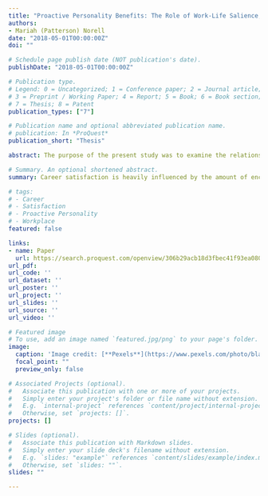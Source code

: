 ```yaml
---
title: "Proactive Personality Benefits: The Role of Work-Life Salience, Career Encouragement, and Career Satisfaction"
authors:
- Mariah (Patterson) Norell
date: "2018-05-01T00:00:00Z"
doi: ""

# Schedule page publish date (NOT publication's date).
publishDate: "2018-05-01T00:00:00Z"

# Publication type.
# Legend: 0 = Uncategorized; 1 = Conference paper; 2 = Journal article;
# 3 = Preprint / Working Paper; 4 = Report; 5 = Book; 6 = Book section;
# 7 = Thesis; 8 = Patent
publication_types: ["7"]

# Publication name and optional abbreviated publication name.
# publication: In *ProQuest*
publication_short: "Thesis"

abstract: The purpose of the present study was to examine the relationship between employees’ proactive behaviors in the workplace and their subsequent career satisfaction. In addition to the direct effects, career identity salience and career encouragement were explored as mediators and gender was explored as a moderator. Responses to an online survey from 1,388 employees were analyzed using hierarchical multiple regression modeling. Results showed that there was a strong direct relationship between proactivity and career satisfaction. The addition of career identity salience and career encouragement as mediators in the relationship between proactivity and career satisfaction yielded significant results, while the addition of gender as a moderator in the relationship between proactivity and career encouragement did not produce significant results. It is concluded that career satisfaction is heavily influenced by the amount of encouragement an employee receives at work as well as the degree to which an employee has a balanced work and family life. Explanations and implications of these findings are discussed.

# Summary. An optional shortened abstract.
summary: Career satisfaction is heavily influenced by the amount of encouragement an employee receives at work as well as the degree to which an employee has a balanced work and family life.

# tags:
# - Career
# - Satisfaction
# - Proactive Personality
# - Workplace
featured: false

links:
- name: Paper
  url: https://search.proquest.com/openview/306b29acb18d3fbec41f93ea080b91f9/1?pq-origsite=gscholar&cbl=18750&diss=y
url_pdf: 
url_code: ''
url_dataset: ''
url_poster: ''
url_project: ''
url_slides: ''
url_source: ''
url_video: ''

# Featured image
# To use, add an image named `featured.jpg/png` to your page's folder. 
image:
  caption: 'Image credit: [**Pexels**](https://www.pexels.com/photo/black-and-white-blackboard-business-chalkboard-356043/)'
  focal_point: ""
  preview_only: false

# Associated Projects (optional).
#   Associate this publication with one or more of your projects.
#   Simply enter your project's folder or file name without extension.
#   E.g. `internal-project` references `content/project/internal-project/index.md`.
#   Otherwise, set `projects: []`.
projects: []

# Slides (optional).
#   Associate this publication with Markdown slides.
#   Simply enter your slide deck's filename without extension.
#   E.g. `slides: "example"` references `content/slides/example/index.md`.
#   Otherwise, set `slides: ""`.
slides: ""

---
```


<!-- {{% alert note %}}
Click the *Cite* button above to demo the feature to enable visitors to import publication metadata into their reference management software.
{{% /alert %}}

{{% alert note %}}
Click the *Slides* button above to demo Academic's Markdown slides feature.
{{% /alert %}}

Supplementary notes can be added here, including [code and math](https://sourcethemes.com/academic/docs/writing-markdown-latex/). -->
